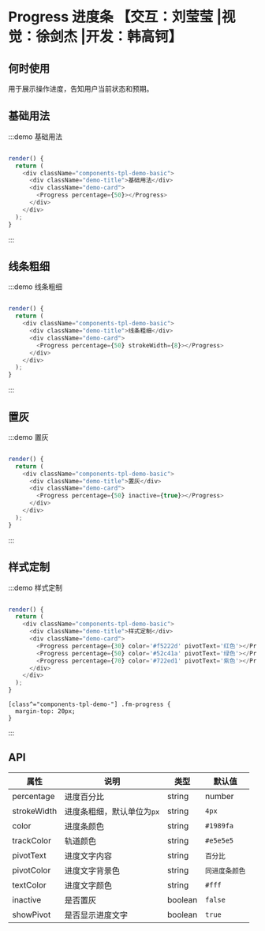 # Progress 进度条 【交互：刘莹莹 |视觉：徐剑杰 |开发：韩高钶】

## 何时使用

用于展示操作进度，告知用户当前状态和预期。

## 基础用法

:::demo 基础用法

```js

render() {
  return (
    <div className="components-tpl-demo-basic">
      <div className="demo-title">基础用法</div>
      <div className="demo-card">
        <Progress percentage={50}></Progress>
      </div>
    </div>
  );
}
```

:::

## 线条粗细

:::demo 线条粗细

```js

render() {
  return (
    <div className="components-tpl-demo-basic">
      <div className="demo-title">线条粗细</div>
      <div className="demo-card">
        <Progress percentage={50} strokeWidth={8}></Progress>
      </div>
    </div>
  );
}
```

:::

## 置灰

:::demo 置灰

```js

render() {
  return (
    <div className="components-tpl-demo-basic">
      <div className="demo-title">置灰</div>
      <div className="demo-card">
        <Progress percentage={50} inactive={true}></Progress>
      </div>
    </div>
  );
}
```

:::

## 样式定制

:::demo 样式定制

```js

render() {
  return (
    <div className="components-tpl-demo-basic">
      <div className="demo-title">样式定制</div>
      <div className="demo-card">
        <Progress percentage={30} color='#f5222d' pivotText='红色'></Progress>
        <Progress percentage={50} color='#52c41a' pivotText='绿色'></Progress>
        <Progress percentage={70} color='#722ed1' pivotText='紫色'></Progress>
      </div>
    </div>
  );
}
```
```less
[class^="components-tpl-demo-"] .fm-progress {
  margin-top: 20px;
}
```
:::

## API

| 属性 | 说明         | 类型                                            | 默认值    |
| ---- | ------------ | ----------------------------------------------- | --------- |
| percentage | 进度百分比 | string | number | `0` |
| strokeWidth | 进度条粗细，默认单位为`px` | string | `4px` |
| color | 进度条颜色 | string | `#1989fa` |
| trackColor | 轨道颜色 | string | `#e5e5e5` |
| pivotText | 进度文字内容 | string | `百分比` |
| pivotColor | 进度文字背景色 | string | `同进度条颜色` |
| textColor | 进度文字颜色	 | string | `#fff` |
| inactive | 是否置灰 | boolean | `false` |
| showPivot | 是否显示进度文字 | boolean | `true` |
